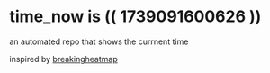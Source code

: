 # time_now is (( 1739091600626 ))

an automated repo that shows the currnent time

inspired by [breakingheatmap](https://github.com/breakingheatmap/breakingheatmap)